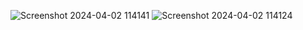 ![Screenshot 2024-04-02 114141](https://github.com/rsairam123/bootstrap/assets/151658959/f94de978-8041-4186-ac08-bc9f9a87bfcf)
![Screenshot 2024-04-02 114124](https://github.com/rsairam123/bootstrap/assets/151658959/b9e2e805-dd82-474d-800b-872eb19cd366)
